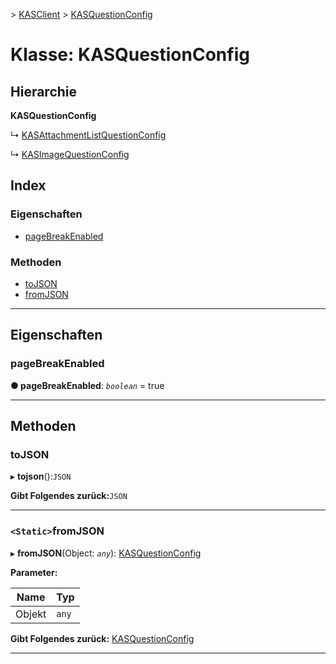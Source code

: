 [](../README.md) > [KASClient](../modules/kasclient.md) > [KASQuestionConfig](../classes/kasclient.kasquestionconfig.md)

# <a name="class-kasquestionconfig"></a>Klasse: KASQuestionConfig

## <a name="hierarchy"></a>Hierarchie

**KASQuestionConfig**

↳ [KASAttachmentListQuestionConfig](kasclient.kasattachmentlistquestionconfig.md)

↳ [KASImageQuestionConfig](kasclient.kasimagequestionconfig.md)

## <a name="index"></a>Index 

### <a name="properties"></a>Eigenschaften

* [pageBreakEnabled](kasclient.kasquestionconfig.md#pagebreakenabled)
### <a name="methods"></a>Methoden

* [toJSON](kasclient.kasquestionconfig.md#tojson)
* [fromJSON](kasclient.kasquestionconfig.md#fromjson)

---

## <a name="properties"></a>Eigenschaften

<a id="pagebreakenabled"></a>

###  <a name="pagebreakenabled"></a>pageBreakEnabled

**● pageBreakEnabled**: *`boolean`* = true

___

## <a name="methods"></a>Methoden

<a id="tojson"></a>

###  <a name="tojson"></a>toJSON

▸ **tojson**():`JSON`

**Gibt Folgendes zurück:**`JSON`

___

<a id="fromjson"></a>

### <a name="static-fromjson"></a>`<Static>`fromJSON

▸ **fromJSON**(Object: *`any`*): [KASQuestionConfig](kasclient.kasquestionconfig.md)

**Parameter:**

| Name | Typ |
| ------ | ------ |
| Objekt | `any` |

**Gibt Folgendes zurück:** [KASQuestionConfig](kasclient.kasquestionconfig.md)

___

